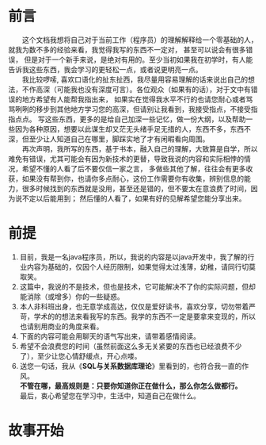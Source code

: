 # 前言
&emsp;&emsp;这个文档我想将自己对于当前工作（程序员）的理解解释给一个零基础的人，就我为数不多的经验来看，我觉得我写的东西不一定对， 甚至可以说会有很多错误， 但是对于一个新手来说，是绝对有用的。至少当初如果我在初学时，有人能告诉我这些东西，我会学习的更轻松一点，或者说更明亮一点。 <br>
&emsp;&emsp;我比较啰嗦, 喜欢口语化的扯东扯西，我尽量用容易理解的话来说出自己的想法，不作高深（可能我也没有深度可言）。各位观众（如果有的话），对于文中有错误的地方希望有人能帮我指出来， 如果实在觉得我水平不行的也请您耐心或者骂骂咧咧的移步到其他地方学习您的高深，但请别让我看到，我接受指点，不接受指指点点。 写这些东西，更多的是给自己加深一些记忆，做一份大纲，以及帮助一些因为各种原因，想要以此谋生却又茫无头绪手足无措的人，东西不多，东西不深，但至少让人知道自己在哪里，脚踩实地了才有闲暇看向周围。<br>
&emsp;&emsp;再次声明，我所写的东西，基于书本，融入自己的理解，大致算是自学，所以难免有错误，尤其可能会有因为新技术的更替，导致我说的内容和实际相悖的情况，希望不懂的人看了后不要仅信一家之言， 多做些其他了解，往往会有更多收获，如果没有帮到你，也请你多点耐心，这份工作需要你有收集，辨别信息的能力，很多时候找到的东西就是没用，甚至还是错的，但不要太在意浪费了时间，因为说不定以后能用到； 然后懂的人看了，如果有好的见解希望您能分享出来。

# 前提
1. 目前，我是一名java程序员，所以，我说的内容是以java开发中，我了解的行业内容为基础的，仅因个人经历限制，如果觉得太过浅薄，幼稚，请同行切莫取笑。
2. 这篇中，我说的不是技术，但也是技术，它可能解决不了你的实际问题，但却能消除（或增多）你的一些疑惑。
3. 本人非科班出身，也无意学成高达，仅仅是爱好读书，喜欢分享，切勿带着严苛，学术的的想法来看我写的东西。我学的东西不一定是要拿来变现的，所以也请别用商业的角度来看。
4. 下面的内容可能会用聊天的语气写出来，请带着感情阅读。
5. 希望不会浪费您的时间（虽然前面这么多无关紧要的东西也已经浪费不少了），至少让您心情舒缓点，开心点喽。
6. 送您一句话，我从《**SQL与关系数据库理论**》里看到的，也符合我一直的作风。<br>
   **不管在哪，最高规则是：只要你知道你正在做什么，那么你怎么做都行。**  <br>
   最后，衷心希望您在学习中，生活中，知道自己在做什么。
# 故事开始